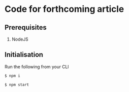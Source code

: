 # Code for forthcoming article

## Prerequisites

1. NodeJS

## Initialisation

Run the following from your CLI

```sh
$ npm i

$ npm start
```